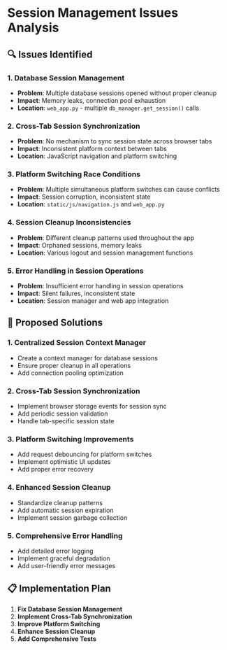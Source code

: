 # Session Management Issues Analysis

## 🔍 **Issues Identified**

### 1. **Database Session Management**
- **Problem**: Multiple database sessions opened without proper cleanup
- **Impact**: Memory leaks, connection pool exhaustion
- **Location**: `web_app.py` - multiple `db_manager.get_session()` calls

### 2. **Cross-Tab Session Synchronization**
- **Problem**: No mechanism to sync session state across browser tabs
- **Impact**: Inconsistent platform context between tabs
- **Location**: JavaScript navigation and platform switching

### 3. **Platform Switching Race Conditions**
- **Problem**: Multiple simultaneous platform switches can cause conflicts
- **Impact**: Session corruption, inconsistent state
- **Location**: `static/js/navigation.js` and `web_app.py`

### 4. **Session Cleanup Inconsistencies**
- **Problem**: Different cleanup patterns used throughout the app
- **Impact**: Orphaned sessions, memory leaks
- **Location**: Various logout and session management functions

### 5. **Error Handling in Session Operations**
- **Problem**: Insufficient error handling in session operations
- **Impact**: Silent failures, inconsistent state
- **Location**: Session manager and web app integration

## 🔧 **Proposed Solutions**

### 1. **Centralized Session Context Manager**
- Create a context manager for database sessions
- Ensure proper cleanup in all operations
- Add connection pooling optimization

### 2. **Cross-Tab Session Synchronization**
- Implement browser storage events for session sync
- Add periodic session validation
- Handle tab-specific session state

### 3. **Platform Switching Improvements**
- Add request debouncing for platform switches
- Implement optimistic UI updates
- Add proper error recovery

### 4. **Enhanced Session Cleanup**
- Standardize cleanup patterns
- Add automatic session expiration
- Implement session garbage collection

### 5. **Comprehensive Error Handling**
- Add detailed error logging
- Implement graceful degradation
- Add user-friendly error messages

## 📋 **Implementation Plan**

1. **Fix Database Session Management**
2. **Implement Cross-Tab Synchronization**
3. **Improve Platform Switching**
4. **Enhance Session Cleanup**
5. **Add Comprehensive Tests**